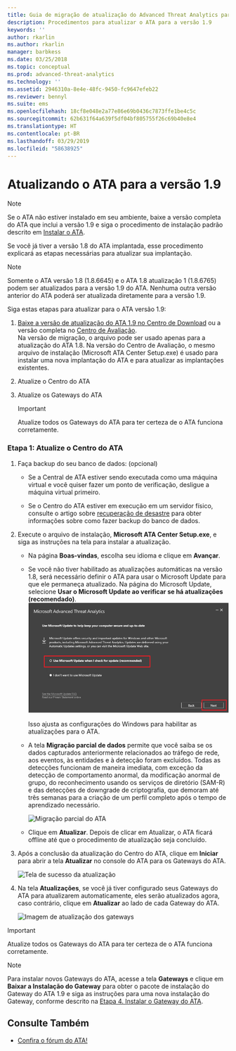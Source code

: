 ```yaml
---
title: Guia de migração de atualização do Advanced Threat Analytics para 1.9 | Microsoft Docs
description: Procedimentos para atualizar o ATA para a versão 1.9
keywords: ''
author: rkarlin
ms.author: rkarlin
manager: barbkess
ms.date: 03/25/2018
ms.topic: conceptual
ms.prod: advanced-threat-analytics
ms.technology: ''
ms.assetid: 2946310a-8e4e-48fc-9450-fc9647efeb22
ms.reviewer: bennyl
ms.suite: ems
ms.openlocfilehash: 18cf8e048e2a77e86e69b0436c7873ffe1be4c5c
ms.sourcegitcommit: 62b631f64a639f5df04bf805755f26c69b40e8e4
ms.translationtype: HT
ms.contentlocale: pt-BR
ms.lasthandoff: 03/29/2019
ms.locfileid: "58638925"
---
```

# <a name="updating-ata-to-version-19"></a>Atualizando o ATA para a versão 1.9

> [!NOTE] 
> Se o ATA não estiver instalado em seu ambiente, baixe a versão completa do ATA que inclui a versão 1.9 e siga o procedimento de instalação padrão descrito em [Instalar o ATA](install-ata-step1.md).

Se você já tiver a versão 1.8 do ATA implantada, esse procedimento explicará as etapas necessárias para atualizar sua implantação.

> [!NOTE] 
>  Somente o ATA versão 1.8 (1.8.6645) e o ATA 1.8 atualização 1 (1.8.6765) podem ser atualizados para a versão 1.9 do ATA. Nenhuma outra versão anterior do ATA poderá ser atualizada diretamente para a versão 1.9.

Siga estas etapas para atualizar para o ATA versão 1.9:

1.  [Baixe a versão de atualização do ATA 1.9 no Centro de Download](https://www.microsoft.com/download/details.aspx?id=56725) ou a versão completa no [Centro de Avaliação](http://www.microsoft.com/evalcenter/evaluate-microsoft-advanced-threat-analytics).<br>
Na versão de migração, o arquivo pode ser usado apenas para a atualização do ATA 1.8. Na versão do Centro de Avaliação, o mesmo arquivo de instalação (Microsoft ATA Center Setup.exe) é usado para instalar uma nova implantação do ATA e para atualizar as implantações existentes.

2.  Atualize o Centro do ATA

4.  Atualize os Gateways do ATA

    > [!IMPORTANT]
    > Atualize todos os Gateways do ATA para ter certeza de o ATA funciona corretamente.

### <a name="step-1-update-the-ata-center"></a>Etapa 1: Atualize o Centro do ATA

1. Faça backup do seu banco de dados: (opcional)

   -   Se a Central de ATA estiver sendo executada como uma máquina virtual e você quiser fazer um ponto de verificação, desligue a máquina virtual primeiro.

   -   Se o Centro do ATA estiver em execução em um servidor físico, consulte o artigo sobre [recuperação de desastre](disaster-recovery.md) para obter informações sobre como fazer backup do banco de dados.

2. Execute o arquivo de instalação, **Microsoft ATA Center Setup.exe**, e siga as instruções na tela para instalar a atualização.

   - Na página **Boas-vindas**, escolha seu idioma e clique em **Avançar**.

   - Se você não tiver habilitado as atualizações automáticas na versão 1.8, será necessário definir o ATA para usar o Microsoft Update para que ele permaneça atualizado.  Na página do Microsoft Update, selecione **Usar o Microsoft Update ao verificar se há atualizações (recomendado)**.
     ![Imagem Manter o ATA atualizado](media/ata_ms_update.png)
     
     Isso ajusta as configurações do Windows para habilitar as atualizações para o ATA. 
    
   - A tela **Migração parcial de dados** permite que você saiba se os dados capturados anteriormente relacionados ao tráfego de rede, aos eventos, às entidades e à detecção foram excluídos. Todas as detecções funcionam de maneira imediata, com exceção da detecção de comportamento anormal, da modificação anormal de grupo, do reconhecimento usando os serviços de diretório (SAM-R) e das detecções de downgrade de criptografia, que demoram até três semanas para a criação de um perfil completo após o tempo de aprendizado necessário. 
     
     ![Migração parcial do ATA](media/partial-migration.png)

   - Clique em **Atualizar**. Depois de clicar em Atualizar, o ATA ficará offline até que o procedimento de atualização seja concluído.

3. Após a conclusão da atualização do Centro do ATA, clique em **Iniciar** para abrir a tela **Atualizar** no console do ATA para os Gateways do ATA.

    ![Tela de sucesso da atualização](media/migration-center-success.png)

4. Na tela **Atualizações**, se você já tiver configurado seus Gateways do ATA para atualizarem automaticamente, eles serão atualizados agora, caso contrário, clique em **Atualizar** ao lado de cada Gateway do ATA.
  
    ![Imagem de atualização dos gateways](media/migration-update-gw.png)

  
> [!IMPORTANT] 
> Atualize todos os Gateways do ATA para ter certeza de o ATA funciona corretamente.
 
> [!NOTE] 
> Para instalar novos Gateways do ATA, acesse a tela **Gateways** e clique em **Baixar a Instalação do Gateway** para obter o pacote de instalação do Gateway do ATA 1.9 e siga as instruções para uma nova instalação do Gateway, conforme descrito na [Etapa 4. Instalar o Gateway do ATA](install-ata-step4.md).


## <a name="see-also"></a>Consulte Também

- [Confira o fórum do ATA!](https://social.technet.microsoft.com/Forums/security/home?forum=mata)
